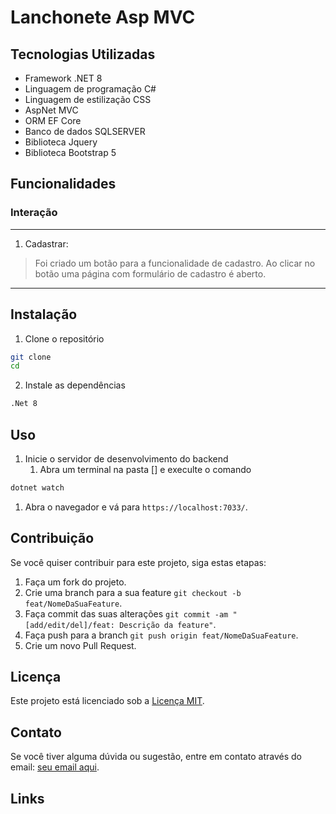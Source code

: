 # Lanchonete Asp MVC



## Tecnologias Utilizadas

- Framework .NET 8
- Linguagem de programação C#
- Linguagem de estilização CSS
- AspNet MVC
- ORM EF Core
- Banco de dados SQLSERVER
- Biblioteca Jquery
- Biblioteca Bootstrap 5


## Funcionalidades


### Interação

---

1. Cadastrar:
> Foi criado um botão para a funcionalidade de cadastro.
> Ao clicar no botão uma página com formulário de cadastro é aberto.
>

---

## Instalação

1. Clone o repositório
```bash
git clone 
cd 
```

2. Instale as dependências
```bash
.Net 8
```


## Uso

1. Inicie o servidor de desenvolvimento do backend
   1. Abra um terminal na pasta [] e execulte o comando
```bash
dotnet watch
```

1. Abra o navegador e vá para `https://localhost:7033/`.

## Contribuição

Se você quiser contribuir para este projeto, siga estas etapas:

1. Faça um fork do projeto.
2. Crie uma branch para a sua feature `git checkout -b feat/NomeDaSuaFeature`.
3. Faça commit das suas alterações `git commit -am "[add/edit/del]/feat: Descrição da feature"`.
4. Faça push para a branch `git push origin feat/NomeDaSuaFeature`.
5. Crie um novo Pull Request.


## Licença

Este projeto está licenciado sob a [Licença MIT](link-para-a-licenca).


## Contato

Se você tiver alguma dúvida ou sugestão, entre em contato através 
do email: [seu email aqui](mailto:seu-email).

## Links
